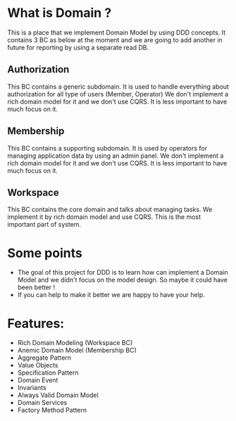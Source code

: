
# What is Domain ?
This is a place that we implement Domain Model by using DDD concepts. It contains 3 BC as below at the moment and we are going to add another in future for reporting by using a separate read DB.

## Authorization
This BC contains a generic subdomain. It is used to handle everything about authorization for all type of users (Member, Operator)
We don't implement a rich domain model for it and we don't use CQRS. It is less important to have much focus on it.


## Membership
This BC contains a supporting subdomain. It is used by operators for managing application data by using an admin panel.
We don't implement a rich domain model for it and we don't use CQRS. It is less important to have much focus on it.

## Workspace
This BC contains the core domain and talks about managing tasks. We implement it by rich domain model and use CQRS. This is the most important part of system.


# Some points
- The goal of this project for DDD is to learn how can implement a Domain Model and we didn't focus on the model design. So maybe it could have been better !
- If you can help to make it better we are happy to have your help.

# Features:

- Rich Domain Modeling (Workspace BC)
- Anemic Domain Model (Membership BC)
- Aggregate Pattern
- Value Objects
- Specification Pattern
- Domain Event
- Invariants
- Always Valid Domain Model
- Domain Services
- Factory Method Pattern
